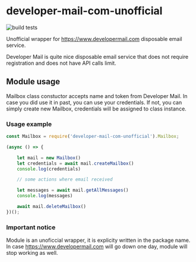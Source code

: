 # developer-mail-com-unofficial
![build tests](https://github.com/beyond-danube/developer-mail-com-unofficial/actions/workflows/node.js.yml/badge.svg)

  
Unofficial wrapper for https://www.developermail.com disposable email service.  

Developer Mail is quite nice disposable email service that does not require registration and does not have API calls limit.  

## Module usage
Mailbox class constuctor accepts name and token from Developer Mail. In case you did use it in past, you can use your credentials. If not, you can simply create new Mailbox, credentials will be assigned to class instance.  

### Usage example
```JavaScript
const Mailbox = require('developer-mail-com-unofficial').Mailbox;

(async () => {

    let mail = new Mailbox()
    let credentials = await mail.createMailbox()
    console.log(credentials)

    // some actions where email received

    let messages = await mail.getAllMessages()
    console.log(messages)

    await mail.deleteMailbox()
})();
```

### Important notice
Module is an unoficcial wrapper, it is explicity written in the package name. In case https://www.developermail.com will go down one day, module will stop working as well.
